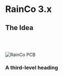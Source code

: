 # RainCo 3.x


## The Idea



<br><br>


![RainCo PCB](/../main/images/RainCo-3.02.png)




### A third-level heading
